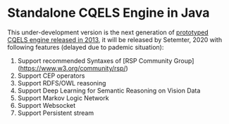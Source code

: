 # Standalone CQELS Engine in Java
This under-development version is the next generation of [ prototyped CQELS engine released in 2013](https://github.com/cqels/CQELS-1.x), it will be released by Setemter, 2020 with following features (delayed due to pademic situation):

1. Support recommended Syntaxes of [RSP Community Group] (https://www.w3.org/community/rsp/)
2. Support CEP operators
3. Support RDFS/OWL reasoning
4. Support Deep Learning for Semantic Reasoning on Vision Data
5. Support Markov Logic Network
6. Support Websocket
7. Support Persistent stream
